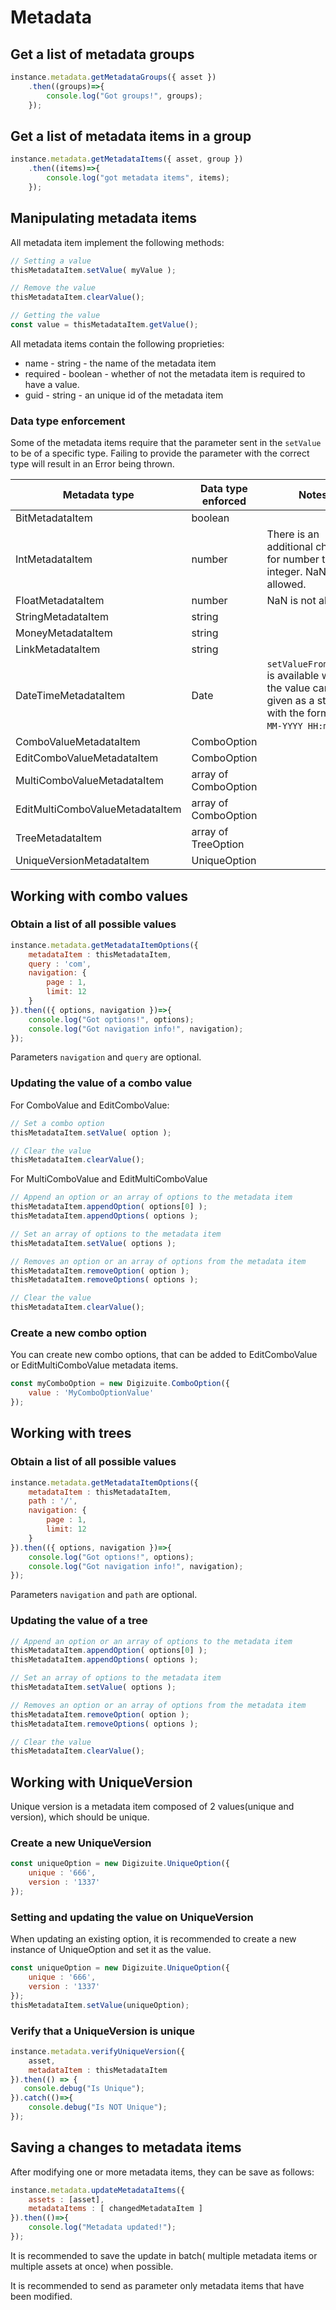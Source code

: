 # Metadata

## Get a list of metadata groups

```js
instance.metadata.getMetadataGroups({ asset })
    .then((groups)=>{
        console.log("Got groups!", groups);
    });
```

## Get a list of metadata items in a group

```js
instance.metadata.getMetadataItems({ asset, group })
    .then((items)=>{
        console.log("got metadata items", items);
    });
```

## Manipulating metadata items

All metadata item implement the following methods:
```js
// Setting a value
thisMetadataItem.setValue( myValue );

// Remove the value
thisMetadataItem.clearValue();

// Getting the value
const value = thisMetadataItem.getValue();
```

All metadata items contain the following proprieties:
* name - string - the name of the metadata item
* required - boolean - whether of not the metadata item is required to 
have a value.
* guid - string - an unique id of the metadata item

### Data type enforcement 
Some of the metadata items require that the parameter sent in the ```setValue``` 
to be of a specific type. Failing to provide the parameter with the correct type
will result in an Error being thrown. 

| Metadata type | Data type enforced | Notes |
|---------------|--------------------|-------|
| BitMetadataItem | boolean | |
| IntMetadataItem | number | There is an additional check for number to be integer. NaN is not allowed. |
| FloatMetadataItem | number | NaN is not allowed. |
| StringMetadataItem | string | |
| MoneyMetadataItem | string | |
| LinkMetadataItem | string | |
| DateTimeMetadataItem | Date | ```setValueFromString``` is available where the value can be given as a string with the format ```DD-MM-YYYY HH:mm:ss```. |
| ComboValueMetadataItem | ComboOption | |
| EditComboValueMetadataItem | ComboOption | |
| MultiComboValueMetadataItem | array of ComboOption | |
| EditMultiComboValueMetadataItem | array of ComboOption | |
| TreeMetadataItem | array of TreeOption | |
| UniqueVersionMetadataItem | UniqueOption | |

## Working with combo values

### Obtain a list of all possible values

```js
instance.metadata.getMetadataItemOptions({
    metadataItem : thisMetadataItem,
    query : 'com',
    navigation: {
        page : 1,
        limit: 12
    }
}).then(({ options, navigation })=>{
	console.log("Got options!", options);
    console.log("Got navigation info!", navigation);
});
```

Parameters ```navigation``` and ```query``` are optional. 

### Updating the value of a combo value

For ComboValue and EditComboValue:
```js
// Set a combo option 
thisMetadataItem.setValue( option );

// Clear the value 
thisMetadataItem.clearValue();
```
 
For MultiComboValue and EditMultiComboValue
```js
// Append an option or an array of options to the metadata item
thisMetadataItem.appendOption( options[0] );
thisMetadataItem.appendOptions( options );

// Set an array of options to the metadata item
thisMetadataItem.setValue( options );

// Removes an option or an array of options from the metadata item
thisMetadataItem.removeOption( option );
thisMetadataItem.removeOptions( options );

// Clear the value 
thisMetadataItem.clearValue();
```

### Create a new combo option

You can create new combo options, that can be added to 
EditComboValue or EditMultiComboValue metadata items.  

```js
const myComboOption = new Digizuite.ComboOption({ 
    value : 'MyComboOptionValue' 
});
```

## Working with trees

### Obtain a list of all possible values

```js
instance.metadata.getMetadataItemOptions({
    metadataItem : thisMetadataItem,
    path : '/',
    navigation: {
        page : 1,
        limit: 12
    }
}).then(({ options, navigation })=>{
	console.log("Got options!", options);
    console.log("Got navigation info!", navigation);
});
```

Parameters ```navigation``` and ```path``` are optional. 

### Updating the value of a tree

```js
// Append an option or an array of options to the metadata item
thisMetadataItem.appendOption( options[0] );
thisMetadataItem.appendOptions( options );

// Set an array of options to the metadata item
thisMetadataItem.setValue( options );

// Removes an option or an array of options from the metadata item
thisMetadataItem.removeOption( option );
thisMetadataItem.removeOptions( options );

// Clear the value 
thisMetadataItem.clearValue();
```

## Working with UniqueVersion

Unique version is a metadata item composed of 2 values(unique and version), which should be unique.

### Create a new UniqueVersion
```js
const uniqueOption = new Digizuite.UniqueOption({
    unique : '666',
    version : '1337'
});
```

### Setting and updating the value on UniqueVersion

When updating an existing option, it is recommended to create a new instance of UniqueOption and set it as the value.
```js
const uniqueOption = new Digizuite.UniqueOption({
    unique : '666',
    version : '1337'
});
thisMetadataItem.setValue(uniqueOption);
```

### Verify that a UniqueVersion is unique
```js
instance.metadata.verifyUniqueVersion({
    asset,
    metadataItem : thisMetadataItem
}).then(() => {
   console.debug("Is Unique");
}).catch(()=>{
    console.debug("Is NOT Unique");
});
```

## Saving a changes to metadata items

After modifying one or more metadata items, they can be save as follows:
```js
instance.metadata.updateMetadataItems({
    assets : [asset],
    metadataItems : [ changedMetadataItem ]
}).then(()=>{
    console.log("Metadata updated!");
});
```

It is recommended to save the update in batch( multiple metadata items or multiple assets at once) when possible.

It is recommended to send as parameter only metadata items that have been modified.